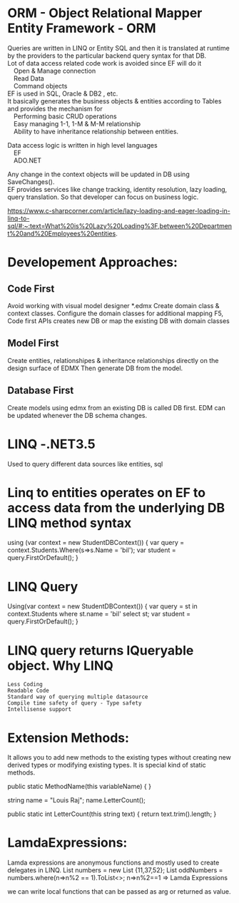 ﻿ORM - Object Relational Mapper
Entity Framework - ORM
======================
Queries are written in LINQ or Entity SQL and then it is translated at runtime by the providers to the particular backend query syntax for that DB.<br/>
Lot of data access related code work is avoided since EF will do it<br/>
    &emsp;Open & Manage connection<br/>
    &emsp;Read Data<br/>
    &emsp;Command objects<br/>
EF is used in SQL, Oracle & DB2 , etc.<br/>
It basically generates the business objects & entities according to Tables and provides the mechanism for<br/>
    &emsp;Performing basic CRUD operations<br/>
    &emsp;Easy managing 1-1, 1-M & M-M relationship<br/>
    &emsp;Ability to have inheritance relationship between entities.<br/>

Data access logic is written in high level languages<br/>
    &emsp;EF<br/>
        &emsp;ADO.NET<br/>

Any change in the context objects will be updated in DB using SaveChanges().<br/>
EF provides services like change tracking, identity resolution, lazy loading, query translation. So that developer can focus on business logic.

https://www.c-sharpcorner.com/article/lazy-loading-and-eager-loading-in-linq-to-sql/#:~:text=What%20is%20Lazy%20Loading%3F,between%20Department%20and%20Employees%20entities.


Developement Approaches:
========================

Code First
----------
Avoid working with visual model designer *.edmx
Create domain class & context classes.
Configure the domain classes for additional mapping
F5, Code first APIs creates new DB or map the existing DB with domain classes

Model First
-----------
Create entities, relationshipes & inheritance relationships directly on the design surface of EDMX
Then generate DB from the model.

Database First
---------------
Create models using edmx from an existing DB is called DB first.
EDM can be updated whenever the DB schema changes.

LINQ -.NET3.5
==============
Used to query different data sources like entities, sql 

Linq to entities operates on EF to access data from the underlying DB
LINQ method syntax
==================
using (var context = new StudentDBContext())
{
 var query =  context.Students.Where(s=>s.Name = 'bil');
 var student = query.FirstOrDefault<Student>();
}
    
LINQ Query
===========
Using(var context = new StudentDBContext())
{
 var query = st in context.Students
             where st.name = 'bil'
             select st;
 var student = query.FirstOrDefault<Student>();
}

LINQ query returns **IQueryable** object.
Why LINQ
========
    Less Coding
    Readable Code
    Standard way of querying multiple datasource
    Compile time safety of query - Type safety
    Intellisense support
    
Extension Methods:
=================
It allows you to add new methods to the existing types without creating new derived types or modifying existing types.
It is special kind of static methods.

public static <ReturnType> MethodName(this <ExtensionType> variableName) {
    }
    
 string name = "Louis Raj";
 name.LetterCount();
    
public static int LetterCount(this string text)
{
return text.trim().length;
}

LamdaExpressions:
=================
Lamda expressions are anonymous functions and mostly used to create delegates in LINQ.
List<int> numbers = new List<int> {11,37,52};
List<int> oddNumbers =  numbers.where(n=>n%2 == 1).ToList<>;
    n=>n%2==1    => Lamda Expressions
    
we can write local functions that can be passed as arg or returned as value.
